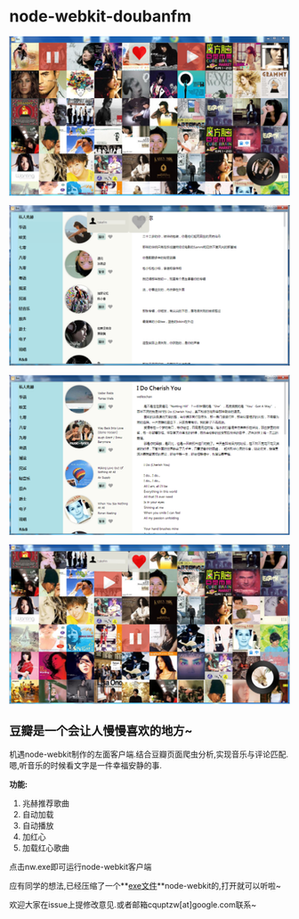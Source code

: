 node-webkit-doubanfm
====================

![红心电台](./img1.png)


![兆赫推荐](./img2.png)


![兆赫推荐](./img3.png)


![红心电台](./img4.png)

豆瓣是一个会让人慢慢喜欢的地方~
---

机遇node-webkit制作的左面客户端.结合豆瓣页面爬虫分析,实现音乐与评论匹配.嗯,听音乐的时候看文字是一件幸福安静的事.


**功能:**

1. 兆赫推荐歌曲
2. 自动加载
3. 自动播放
4. 加红心
5. 加载红心歌曲

点击nw.exe即可运行node-webkit客户端

应有同学的想法,已经压缩了一个**[exe文件](http://pan.baidu.com/s/1o60mlIy)**node-webkit的,打开就可以听啦~

欢迎大家在issue上提修改意见.或者邮箱cquptzw[at]google.com联系~


